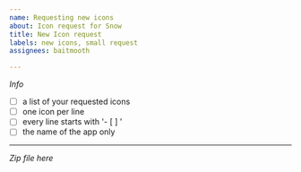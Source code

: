```yaml
---
name: Requesting new icons
about: Icon request for Snow
title: New Icon request
labels: new icons, small request
assignees: baitmooth

---
```


*Info*
- [ ] a list of your requested icons
- [ ] one icon per line
- [ ] every line starts with '- [ ] '
- [ ] the name of the app only 

---
*Zip file here*
